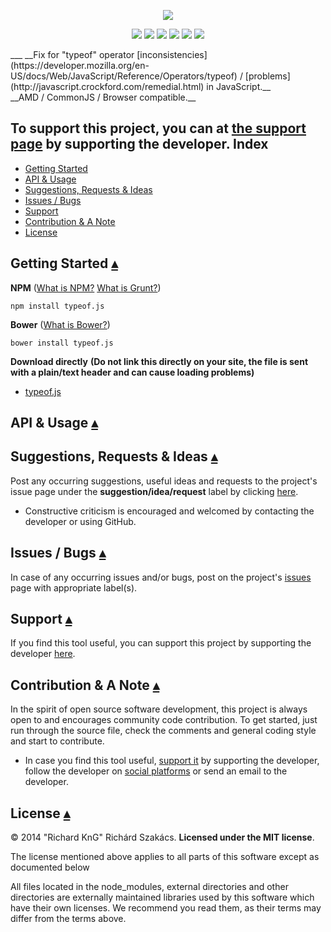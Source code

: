 <p align="center">
    <a id="project-desc-top" href="#project-desc-top"><img src="doc/logo/typeof.js_logo.png"/></a>
</p>
<p align="center">
    <a href="https://travis-ci.org/richard-kng/typeof.js"><img src="https://travis-ci.org/richard-kng/typeof.js.svg?branch=master"/></a>
    <a href="https://coveralls.io/r/richard-kng/typeof.js"><img src="https://img.shields.io/coveralls/richard-kng/typeof.js.svg"/></a>
    <a href="https://david-dm.org/richard-kng/typeof.js"><img src="https://david-dm.org/richard-kng/typeof.js.svg"/></a>
    <a href="https://david-dm.org/richard-kng/typeof.js#info=devDependencies"><img src="https://david-dm.org/richard-kng/typeof.js/dev-status.svg"/></a>
    <a href="https://gitter.im/richard-kng/typeof.js?utm_source=badge&utm_medium=badge&utm_campaign=pr-badge"><img src="https://badges.gitter.im/Join Chat.svg"/></a>
    <a href="#license-"><img src="http://img.shields.io/:license-mit-blue.svg"/></a>
</p>
___
__Fix for "typeof" operator [inconsistencies](https://developer.mozilla.org/en-US/docs/Web/JavaScript/Reference/Operators/typeof) / [problems](http://javascript.crockford.com/remedial.html) in JavaScript.__<br/>
__AMD / CommonJS / Browser compatible.__

To support this project, you can at [the support page](http://richard-kng.github.io/support/) by supporting the developer.
Index
-----
 * [Getting Started](#getting-started-)
 * [API & Usage](#api--usage-)
 * [Suggestions, Requests & Ideas](#suggestions-requests--ideas-)
 * [Issues / Bugs](#issues--bugs-)
 * [Support](#support-)
 * [Contribution & A Note](#contribution--a-note-)
 * [License](#license-)

Getting Started [&#9652;](#index)
---------------

__NPM__ ([What is NPM?](https://docs.nodejitsu.com/articles/getting-started/npm/what-is-npm) [What is Grunt?](http://gruntjs.com/))

    npm install typeof.js

__Bower__ ([What is Bower?](http://bower.io/))

    bower install typeof.js

__Download directly__ __(Do not link this directly on your site, the file is sent with a plain/text header and can cause loading problems)__

- [typeof.js](https://raw.githubusercontent.com/richard-kng/typeof.js/master/lib/typeof.js)

API & Usage [&#9652;](#index)
-----------

Suggestions, Requests & Ideas [&#9652;](#index)
-----------------------------
Post any occurring suggestions, useful ideas and requests to the project's issue page under the __suggestion/idea/request__ label by clicking [here](https://github.com/richard-kng/typeof.js/labels/suggestion/idea/request).

 - Constructive criticism is encouraged and welcomed by contacting the developer or using GitHub.

Issues / Bugs [&#9652;](#index)
-------------
In case of any occurring issues and/or bugs, post on the project's [issues](https://github.com/richard-kng/typeof.js/issues) page with appropriate label(s).

Support [&#9652;](#index)
-------
If you find this tool useful, you can support this project by supporting the developer [here](http://richard-kng.github.io/support/).

Contribution & A Note [&#9652;](#index)
---------------------
In the spirit of open source software development, this project is always open to and encourages community code contribution. To get started, just run through the source file, check the comments and general coding style and start to contribute.

- In case you find this tool useful, [support it](http://richard-kng.github.io/support/) by supporting the developer, follow the developer on [social platforms](http://richard-kng.github.io/support/#social) or send an email to the developer.

License [&#9652;](#index)
-------
&copy; 2014 "Richard KnG" Richárd Szakács. __Licensed under the MIT license__.

The license mentioned above applies to all parts of this software except as
documented below

All files located in the node_modules, external directories and other directories are
externally maintained libraries used by this software which have their
own licenses. We recommend you read them, as their terms may differ from
the terms above.
